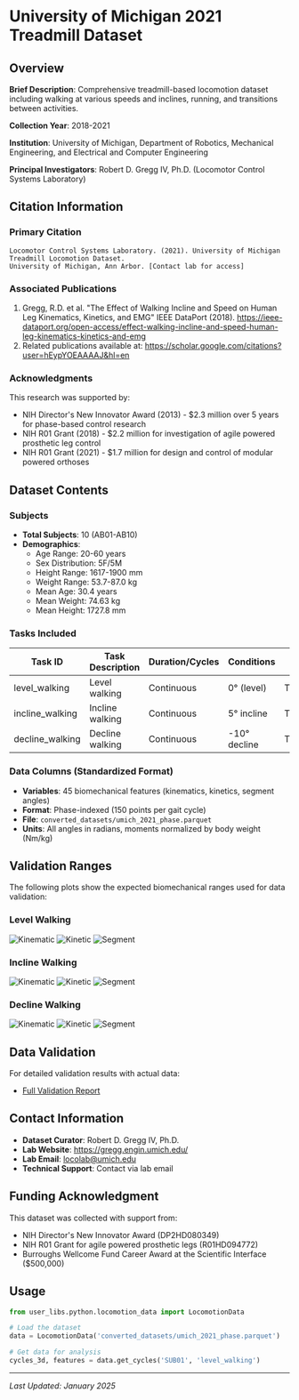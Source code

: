 # University of Michigan 2021 Treadmill Dataset

## Overview
**Brief Description**: Comprehensive treadmill-based locomotion dataset including walking at various speeds and inclines, running, and transitions between activities.

**Collection Year**: 2018-2021

**Institution**: University of Michigan, Department of Robotics, Mechanical Engineering, and Electrical and Computer Engineering

**Principal Investigators**: Robert D. Gregg IV, Ph.D. (Locomotor Control Systems Laboratory)

## Citation Information

### Primary Citation
```
Locomotor Control Systems Laboratory. (2021). University of Michigan Treadmill Locomotion Dataset. 
University of Michigan, Ann Arbor. [Contact lab for access]
```

### Associated Publications
1. Gregg, R.D. et al. "The Effect of Walking Incline and Speed on Human Leg Kinematics, Kinetics, and EMG" 
   IEEE DataPort (2018). https://ieee-dataport.org/open-access/effect-walking-incline-and-speed-human-leg-kinematics-kinetics-and-emg
2. Related publications available at: https://scholar.google.com/citations?user=hEypYOEAAAAJ&hl=en

### Acknowledgments
This research was supported by:
- NIH Director's New Innovator Award (2013) - $2.3 million over 5 years for phase-based control research
- NIH R01 Grant (2018) - $2.2 million for investigation of agile powered prosthetic leg control
- NIH R01 Grant (2021) - $1.7 million for design and control of modular powered orthoses

## Dataset Contents

### Subjects
- **Total Subjects**: 10 (AB01-AB10)
- **Demographics**:
  - Age Range: 20-60 years
  - Sex Distribution: 5F/5M
  - Height Range: 1617-1900 mm
  - Weight Range: 53.7-87.0 kg
  - Mean Age: 30.4 years
  - Mean Weight: 74.63 kg
  - Mean Height: 1727.8 mm

### Tasks Included
| Task ID | Task Description | Duration/Cycles | Conditions | Notes |
|---------|------------------|-----------------|------------|-------|
| level_walking | Level walking | Continuous | 0° (level) | Treadmill |
| incline_walking | Incline walking | Continuous | 5° incline | Treadmill |
| decline_walking | Decline walking | Continuous | -10° decline | Treadmill |

### Data Columns (Standardized Format)
- **Variables**: 45 biomechanical features (kinematics, kinetics, segment angles)
- **Format**: Phase-indexed (150 points per gait cycle)
- **File**: `converted_datasets/umich_2021_phase.parquet`
- **Units**: All angles in radians, moments normalized by body weight (Nm/kg)

## Validation Ranges

The following plots show the expected biomechanical ranges used for data validation:

### Level Walking

![Kinematic](validation_ranges/level_walking_kinematic_filters_by_phase_with_data.png)
![Kinetic](validation_ranges/level_walking_kinetic_filters_by_phase_with_data.png)
![Segment](validation_ranges/level_walking_segment_filters_by_phase_with_data.png)

### Incline Walking

![Kinematic](validation_ranges/incline_walking_kinematic_filters_by_phase_with_data.png)
![Kinetic](validation_ranges/incline_walking_kinetic_filters_by_phase_with_data.png)
![Segment](validation_ranges/incline_walking_segment_filters_by_phase_with_data.png)

### Decline Walking

![Kinematic](validation_ranges/decline_walking_kinematic_filters_by_phase_with_data.png)
![Kinetic](validation_ranges/decline_walking_kinetic_filters_by_phase_with_data.png)
![Segment](validation_ranges/decline_walking_segment_filters_by_phase_with_data.png)

## Data Validation

For detailed validation results with actual data:
- [Full Validation Report](validation_reports/umich_2021_phase_validation_report.md)

## Contact Information
- **Dataset Curator**: Robert D. Gregg IV, Ph.D.
- **Lab Website**: https://gregg.engin.umich.edu/
- **Lab Email**: locolab@umich.edu
- **Technical Support**: Contact via lab email

## Funding Acknowledgment
This dataset was collected with support from:
- NIH Director's New Innovator Award (DP2HD080349)
- NIH R01 Grant for agile powered prosthetic legs (R01HD094772)
- Burroughs Wellcome Fund Career Award at the Scientific Interface ($500,000)

## Usage

```python
from user_libs.python.locomotion_data import LocomotionData

# Load the dataset
data = LocomotionData('converted_datasets/umich_2021_phase.parquet')

# Get data for analysis
cycles_3d, features = data.get_cycles('SUB01', 'level_walking')
```

---
*Last Updated: January 2025*
